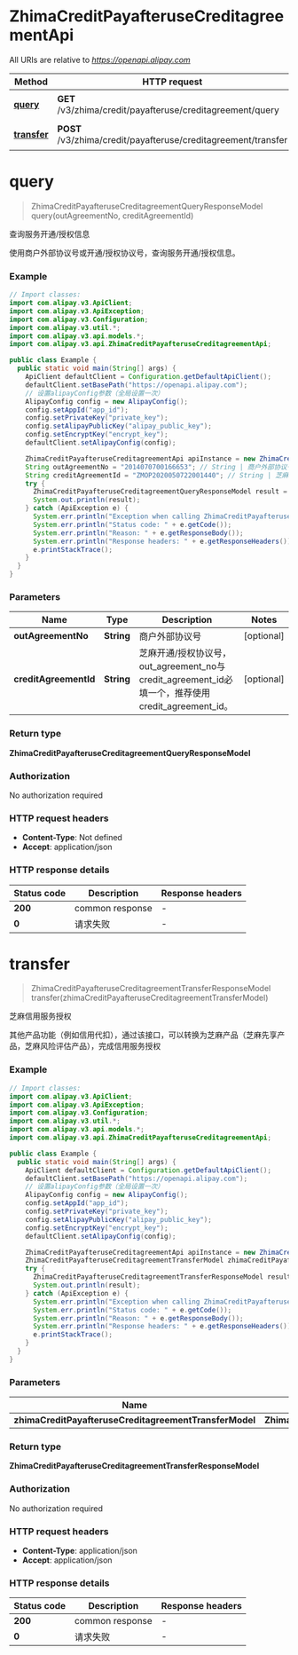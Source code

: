 # ZhimaCreditPayafteruseCreditagreementApi

All URIs are relative to *https://openapi.alipay.com*

| Method | HTTP request | Description |
|------------- | ------------- | -------------|
| [**query**](ZhimaCreditPayafteruseCreditagreementApi.md#query) | **GET** /v3/zhima/credit/payafteruse/creditagreement/query | 查询服务开通/授权信息 |
| [**transfer**](ZhimaCreditPayafteruseCreditagreementApi.md#transfer) | **POST** /v3/zhima/credit/payafteruse/creditagreement/transfer | 芝麻信用服务授权 |


<a name="query"></a>
# **query**
> ZhimaCreditPayafteruseCreditagreementQueryResponseModel query(outAgreementNo, creditAgreementId)

查询服务开通/授权信息

使用商户外部协议号或开通/授权协议号，查询服务开通/授权信息。

### Example
```java
// Import classes:
import com.alipay.v3.ApiClient;
import com.alipay.v3.ApiException;
import com.alipay.v3.Configuration;
import com.alipay.v3.util.*;
import com.alipay.v3.api.models.*;
import com.alipay.v3.api.ZhimaCreditPayafteruseCreditagreementApi;

public class Example {
  public static void main(String[] args) {
    ApiClient defaultClient = Configuration.getDefaultApiClient();
    defaultClient.setBasePath("https://openapi.alipay.com");
    // 设置alipayConfig参数（全局设置一次）
    AlipayConfig config = new AlipayConfig();
    config.setAppId("app_id");
    config.setPrivateKey("private_key");
    config.setAlipayPublicKey("alipay_public_key");
    config.setEncryptKey("encrypt_key");
    defaultClient.setAlipayConfig(config);

    ZhimaCreditPayafteruseCreditagreementApi apiInstance = new ZhimaCreditPayafteruseCreditagreementApi(defaultClient);
    String outAgreementNo = "2014070700166653"; // String | 商户外部协议号
    String creditAgreementId = "ZMOP2020050722001440"; // String | 芝麻开通/授权协议号，out_agreement_no与credit_agreement_id必填一个，推荐使用credit_agreement_id。
    try {
      ZhimaCreditPayafteruseCreditagreementQueryResponseModel result = apiInstance.query(outAgreementNo, creditAgreementId);
      System.out.println(result);
    } catch (ApiException e) {
      System.err.println("Exception when calling ZhimaCreditPayafteruseCreditagreementApi#query");
      System.err.println("Status code: " + e.getCode());
      System.err.println("Reason: " + e.getResponseBody());
      System.err.println("Response headers: " + e.getResponseHeaders());
      e.printStackTrace();
    }
  }
}
```

### Parameters

| Name | Type | Description  | Notes |
|------------- | ------------- | ------------- | -------------|
| **outAgreementNo** | **String**| 商户外部协议号 | [optional] |
| **creditAgreementId** | **String**| 芝麻开通/授权协议号，out_agreement_no与credit_agreement_id必填一个，推荐使用credit_agreement_id。 | [optional] |

### Return type

**ZhimaCreditPayafteruseCreditagreementQueryResponseModel**

### Authorization

No authorization required

### HTTP request headers

 - **Content-Type**: Not defined
 - **Accept**: application/json

### HTTP response details
| Status code | Description | Response headers |
|-------------|-------------|------------------|
| **200** | common response |  -  |
| **0** | 请求失败 |  -  |

<a name="transfer"></a>
# **transfer**
> ZhimaCreditPayafteruseCreditagreementTransferResponseModel transfer(zhimaCreditPayafteruseCreditagreementTransferModel)

芝麻信用服务授权

其他产品功能（例如信用代扣），通过该接口，可以转换为芝麻产品（芝麻先享产品，芝麻风险评估产品），完成信用服务授权

### Example
```java
// Import classes:
import com.alipay.v3.ApiClient;
import com.alipay.v3.ApiException;
import com.alipay.v3.Configuration;
import com.alipay.v3.util.*;
import com.alipay.v3.api.models.*;
import com.alipay.v3.api.ZhimaCreditPayafteruseCreditagreementApi;

public class Example {
  public static void main(String[] args) {
    ApiClient defaultClient = Configuration.getDefaultApiClient();
    defaultClient.setBasePath("https://openapi.alipay.com");
    // 设置alipayConfig参数（全局设置一次）
    AlipayConfig config = new AlipayConfig();
    config.setAppId("app_id");
    config.setPrivateKey("private_key");
    config.setAlipayPublicKey("alipay_public_key");
    config.setEncryptKey("encrypt_key");
    defaultClient.setAlipayConfig(config);

    ZhimaCreditPayafteruseCreditagreementApi apiInstance = new ZhimaCreditPayafteruseCreditagreementApi(defaultClient);
    ZhimaCreditPayafteruseCreditagreementTransferModel zhimaCreditPayafteruseCreditagreementTransferModel = new ZhimaCreditPayafteruseCreditagreementTransferModel(); // ZhimaCreditPayafteruseCreditagreementTransferModel | 
    try {
      ZhimaCreditPayafteruseCreditagreementTransferResponseModel result = apiInstance.transfer(zhimaCreditPayafteruseCreditagreementTransferModel);
      System.out.println(result);
    } catch (ApiException e) {
      System.err.println("Exception when calling ZhimaCreditPayafteruseCreditagreementApi#transfer");
      System.err.println("Status code: " + e.getCode());
      System.err.println("Reason: " + e.getResponseBody());
      System.err.println("Response headers: " + e.getResponseHeaders());
      e.printStackTrace();
    }
  }
}
```

### Parameters

| Name | Type | Description  | Notes |
|------------- | ------------- | ------------- | -------------|
| **zhimaCreditPayafteruseCreditagreementTransferModel** | **ZhimaCreditPayafteruseCreditagreementTransferModel**|  | [optional] |

### Return type

**ZhimaCreditPayafteruseCreditagreementTransferResponseModel**

### Authorization

No authorization required

### HTTP request headers

 - **Content-Type**: application/json
 - **Accept**: application/json

### HTTP response details
| Status code | Description | Response headers |
|-------------|-------------|------------------|
| **200** | common response |  -  |
| **0** | 请求失败 |  -  |

